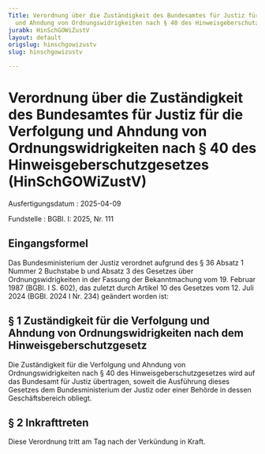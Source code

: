 ```yaml
---
Title: Verordnung über die Zuständigkeit des Bundesamtes für Justiz für die Verfolgung
  und Ahndung von Ordnungswidrigkeiten nach § 40 des Hinweisgeberschutzgesetzes
jurabk: HinSchGOWiZustV
layout: default
origslug: hinschgowizustv
slug: hinschgowizustv

---
```


# Verordnung über die Zuständigkeit des Bundesamtes für Justiz für die Verfolgung und Ahndung von Ordnungswidrigkeiten nach § 40 des Hinweisgeberschutzgesetzes (HinSchGOWiZustV)

Ausfertigungsdatum
:   2025-04-09

Fundstelle
:   BGBl. I: 2025, Nr. 111


## Eingangsformel

Das Bundesministerium der Justiz verordnet aufgrund des § 36 Absatz 1 Nummer 2 Buchstabe b und Absatz 3 des Gesetzes über Ordnungswidrigkeiten in der Fassung der Bekanntmachung vom 19. Februar 1987 (BGBl. I S. 602), das zuletzt durch Artikel 10 des Gesetzes vom 12. Juli 2024 (BGBl. 2024 I Nr. 234) geändert worden ist:


## § 1 Zuständigkeit für die Verfolgung und Ahndung von Ordnungswidrigkeiten nach dem Hinweisgeberschutzgesetz

Die Zuständigkeit für die Verfolgung und Ahndung von Ordnungswidrigkeiten nach § 40 des Hinweisgeberschutzgesetzes wird auf das Bundesamt für Justiz übertragen, soweit die Ausführung dieses Gesetzes dem Bundesministerium der Justiz oder einer Behörde in dessen Geschäftsbereich obliegt.


## § 2 Inkrafttreten

Diese Verordnung tritt am Tag nach der Verkündung in Kraft.

